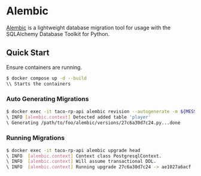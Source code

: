 # Alembic

[Alembic](https://alembic.sqlalchemy.org/) is a lightweight database migration tool for usage with the SQLAlchemy Database Toolkit for Python.

## Quick Start

Ensure containers are running.

``` bash
$ docker compose up -d --build
\\ Starts the containers
```

### Auto Generating Migrations

``` bash
$ docker exec -it taco-rp-api alembic revision --autogenerate -m ${MESSAGE}
\ INFO [alembic.context] Detected added table 'player'
\ Generating /path/to/foo/alembic/versions/27c6a30d7c24.py...done

```

### Running Migrations

``` bash
$ docker exec -it taco-rp-api alembic upgrade head
\ INFO  [alembic.context] Context class PostgresqlContext.
\ INFO  [alembic.context] Will assume transactional DDL.
\ INFO  [alembic.context] Running upgrade 27c6a30d7c24 -> ae1027a6acf
```
